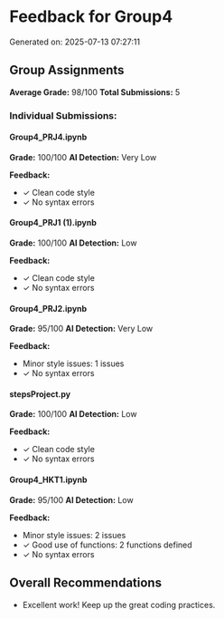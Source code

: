 # Feedback for Group4

Generated on: 2025-07-13 07:27:11

## Group Assignments

**Average Grade:** 98/100
**Total Submissions:** 5

### Individual Submissions:

#### Group4_PRJ4.ipynb
**Grade:** 100/100
**AI Detection:** Very Low

**Feedback:**
- ✓ Clean code style
- ✓ No syntax errors

#### Group4_PRJ1 (1).ipynb
**Grade:** 100/100
**AI Detection:** Low

**Feedback:**
- ✓ Clean code style
- ✓ No syntax errors

#### Group4_PRJ2.ipynb
**Grade:** 95/100
**AI Detection:** Very Low

**Feedback:**
- Minor style issues: 1 issues
- ✓ No syntax errors

#### stepsProject.py
**Grade:** 100/100
**AI Detection:** Low

**Feedback:**
- ✓ Clean code style
- ✓ No syntax errors

#### Group4_HKT1.ipynb
**Grade:** 95/100
**AI Detection:** Low

**Feedback:**
- Minor style issues: 2 issues
- ✓ Good use of functions: 2 functions defined
- ✓ No syntax errors

## Overall Recommendations

- Excellent work! Keep up the great coding practices.
